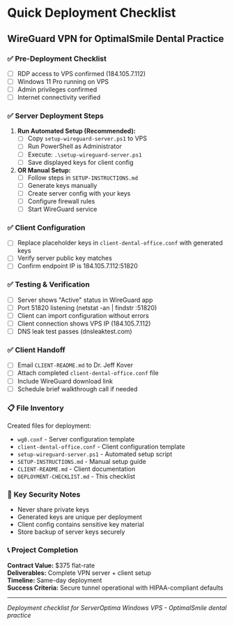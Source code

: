 # Quick Deployment Checklist
## WireGuard VPN for OptimalSmile Dental Practice

### ✅ **Pre-Deployment Checklist**

- [ ] RDP access to VPS confirmed (184.105.7.112)
- [ ] Windows 11 Pro running on VPS
- [ ] Admin privileges confirmed
- [ ] Internet connectivity verified

### ✅ **Server Deployment Steps**

1. **Run Automated Setup (Recommended):**
   - [ ] Copy `setup-wireguard-server.ps1` to VPS
   - [ ] Run PowerShell as Administrator
   - [ ] Execute: `.\setup-wireguard-server.ps1`
   - [ ] Save displayed keys for client config

2. **OR Manual Setup:**
   - [ ] Follow steps in `SETUP-INSTRUCTIONS.md`
   - [ ] Generate keys manually
   - [ ] Create server config with your keys
   - [ ] Configure firewall rules
   - [ ] Start WireGuard service

### ✅ **Client Configuration**

- [ ] Replace placeholder keys in `client-dental-office.conf` with generated keys
- [ ] Verify server public key matches
- [ ] Confirm endpoint IP is 184.105.7.112:51820

### ✅ **Testing & Verification**

- [ ] Server shows "Active" status in WireGuard app
- [ ] Port 51820 listening (netstat -an | findstr :51820)
- [ ] Client can import configuration without errors
- [ ] Client connection shows VPS IP (184.105.7.112)
- [ ] DNS leak test passes (dnsleaktest.com)

### ✅ **Client Handoff**

- [ ] Email `CLIENT-README.md` to Dr. Jeff Kover
- [ ] Attach completed `client-dental-office.conf` file
- [ ] Include WireGuard download link
- [ ] Schedule brief walkthrough call if needed

### 📋 **File Inventory**

Created files for deployment:
- `wg0.conf` - Server configuration template
- `client-dental-office.conf` - Client configuration template  
- `setup-wireguard-server.ps1` - Automated setup script
- `SETUP-INSTRUCTIONS.md` - Manual setup guide
- `CLIENT-README.md` - Client documentation
- `DEPLOYMENT-CHECKLIST.md` - This checklist

### 🔑 **Key Security Notes**

- Never share private keys
- Generated keys are unique per deployment
- Client config contains sensitive key material
- Store backup of server keys securely

### 📞 **Project Completion**

**Contract Value:** $375 flat-rate  
**Deliverables:** Complete VPN server + client setup  
**Timeline:** Same-day deployment  
**Success Criteria:** Secure tunnel operational with HIPAA-compliant defaults  

---
*Deployment checklist for ServerOptima Windows VPS - OptimalSmile dental practice*
